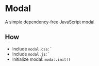 # Modal

A simple dependency-free JavaScript modal

## How
* Include `modal.css`: `<link rel="stylesheet" href="path/to/modal.css">
* Include `modal.js`: `<script src="path/to/modal.js"></script>
* Initialize modal: `modal.init()`
